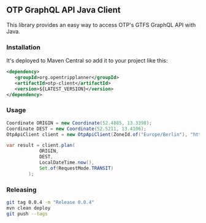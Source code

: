 ## OTP GraphQL API Java Client

This library provides an easy way to access OTP's GTFS GraphQL API with Java.

### Installation

It's deployed to Maven Central so add it to your project like this:

```xml
<dependency>
   <groupId>org.opentripplanner</groupId>
   <artifactId>otp-client</artifactId>
   <version>${LATEST_VERSION}</version>
</dependency>
```

### Usage

```java
Coordinate ORIGIN = new Coordinate(52.4885, 13.3398);
Coordinate DEST = new Coordinate(52.5211, 13.4106);
OtpApiClient client = new OtpApiClient(ZoneId.of("Europe/Berlin"), "https://example.com");

var result = client.plan(
            ORIGIN, 
            DEST, 
            LocalDateTime.now(), 
            Set.of(RequestMode.TRANSIT)
        );
```

### Releasing

```sh
git tag 0.0.4 -m "Release 0.0.4"
mvn clean deploy
git push --tags
```